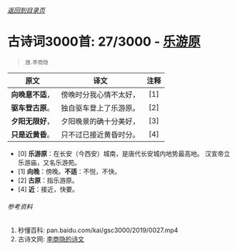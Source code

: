 ###### [返回到目录页](../../gsc3000/index/0001-0100.md)

# 古诗词3000首: 27/3000 - [乐游原](https://so.gushiwen.org/shiwenv_ee9af27de9f2.aspx)
> `唐`.`李商隐`

|原文 |译文 |注释 |
|:---:|:---:|:---:|
|**向晚意不适**，|傍晚时分我心情不太好，|[1]|
|**驱车登古原**。|独自驱车登上了乐游原。|[2]|
|**夕阳无限好**，|夕阳晚景的确十分美好，|[3]|
|**只是近黄昏**。|只不过已接近黄昏时分。|[4]|

* [0] **乐游原**：在长安（今西安）城南，是唐代长安城内地势最高地。
      汉宣帝立乐游庙，又名乐游苑。
* [1] **向晚**：傍晚。**不适**：不悦，不快。
* [2] **古原**：指乐游原。
* [4] **近**：接近，快要。

###### 参考资料
1. 秒懂百科: pan.baidu.com/kai/gsc3000/2019/0027.mp4
1. 古诗文网: [李商隐的诗文](https://so.gushiwen.org/authorv_bc94c92721b8.aspx)
